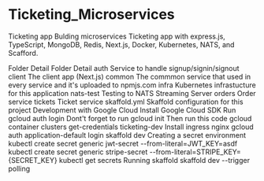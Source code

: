 # Ticketing_Microservices
Ticketing app
Bulding microservices Ticketing app with express.js, TypeScript, MongoDB, Redis, Next.js, Docker, Kubernetes, NATS, and Scafford.

Folder Detail
Folder	Detail
auth	Service to handle signup/signin/signout
client	The client app (Next.js)
common	The commmon service that used in every service and it's uploaded to npmjs.com
infra	Kubernetes infrastucture for this application
nats-test	Testing to NATS Streaming Server
orders	Order service
tickets	Ticket service
skaffold.yml	Skaffold configuration for this project
Development with Google Cloud
Install Google Cloud SDK
Run gcloud auth login
Dont't forget to run gcloud init
Then run this code
 gcloud container clusters get-credentials ticketing-dev
Install ingress nginx
gcloud auth application-default login
skaffold dev
Creating a secret environment
kubectl create secret generic jwt-secret --from-literal=JWT_KEY=asdf
kubectl create secret generic stripe-secret --from-literal=STRIPE_KEY={SECRET_KEY}
kubectl get secrets
Running skaffold
skaffold dev --trigger polling
